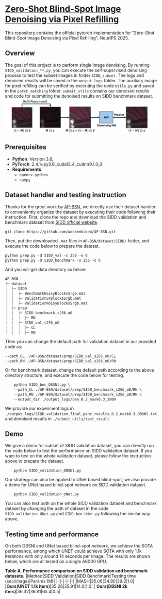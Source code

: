 # [Zero-Shot Blind-Spot Image Denoising via Pixel Refilling](https://neurips.cc/virtual/2025/poster/118602)

This repository contains the official pytorch implementation for "Zero-Shot Blind-Spot Image Denoising via Pixel Refilling", NeurIPS 2025.


## Overview

The goal of this project is to perform single image denoising. By running `SIDD_validation_**.py`, you can execute the self-supervised denoising process to test the subset images in folder `SIDD_subset`. The logs and denoised results will be saved in the `output_logs` folder. The auxiliary image for pixel refilling can be verified by executing the code `utils.py` and saved in the `patch_matching` folder. `submit_utils` contains our denoised results and code for submitting the denoised results on SIDD benchmark dataset.
 ![](./figure/Pixel_Refilling_BSN.png)
## Prerequisites

- **Python**: Version 3.8,
- **PyTorch**: 2.4.1=py3.8_cuda12.4_cudnn9.1.0_0
- **Requirements**: 
  - `opencv-python`
  - `numpy`

## Dataset handler and testing instruction

Thanks for the great work by [AP-BSN](https://github.com/wooseoklee4/AP-BSN), we directly use their dataset handler to conveniently organize the dataset by executing their code following their instruction.
First, clone the repo and download the SIDD validation and benchmark dataset from [SIDD official website](https://www.eecs.yorku.ca/~kamel/sidd/).

```
git clone https://github.com/wooseoklee4/AP-BSN.git
```

Then, put the downloaded `.mat` files in `AP-BSN/dataset/SIDD/` folder, and execute the code below to prepare the dataset.

```
python prep.py -d SIDD_val -s 256 -o 0
python prep.py -d SIDD_benchmark -s 256 -o 0
```

And you will get data directory as below:
```
AP-BSN
├─ dataset
│  ├─ SIDD
│  │  ├─ BenchmarkNoisyBlocksSrgb.mat
│  │  ├─ ValidationGtBlocksSrgb.mat
│  │  ├─ ValidationNoisyBlocksSrgb.mat
│  ├─ prep
│  │  ├─ SIDD_benchmark_s256_o0
│  │  │  ├─ RN
│  │  ├─ SIDD_val_s256_o0
│  │  │  ├─ CL
│  │  │  ├─ RN
```

Then you can change the default path for validation dataset in our provided code as:

```
--path_CL ./AP-BSN/dataset/prep/SIDD_val_s256_o0/CL 
--path_RN ./AP-BSN/dataset/prep/SIDD_val_s256_o0/RN 
```

Or for benchmark dataset, change the default path according to the above directory structure, and execute the code below for testing.

```
    python SIDD_ben_DBSNl.py \
    --path_CL ./AP-BSN/dataset/prep/SIDD_benchmark_s256_o0/RN \
    --path_RN ./AP-BSN/dataset/prep/SIDD_benchmark_s256_o0/RN \
    --output_dir ./output_logs/ben_0.2_mask0.3_2000
```

We provide our experiment logs in `./output_logs/SIDD_validation_final_psnr_results_0.2_mask0.3_DBSNl.txt` and denoised results in `./submit_utils/test_result`.

## Demo

We give a demo for subset of SIDD validation dataset, you can directly run the code below to test the performance on SIDD validation dataset. If you want to test on the whole validation dataset, please follow the instruction above to prepare the dataset.

```
    python SIDD_validation_DBSNl.py
```

Our strategy can also be applied to UNet based blind-spot, we also provide a demo for UNet based blind-spot network on SIDD validation dataset.

```
    python SIDD_validation_UNet.py
```

You can also test both on the whole SIDD validation dataset and benchmark dataset by changing the path of dataset in the code `SIDD_validation_UNet.py` and `SIDD_ben_UNet.py` following the similar way above.

## Testing time and performance

On both DBSNl and UNet based blind-spot network, we achieve the SOTA performance, among which UNET could achieve SOTA with only 1.1k iterations with only around 14 seconds per image. The results are shown below, which are all tested on a single A6000 GPU.

**Table A. Performance comparison on SIDD validation and benchmark datasets.**
|Method|SIDD Validation|SIDD Benchmark|Testing time (sec/image)|Params (M)|
|-|-|-|-|-|
|MASH|35.06|34.80|39.2|1.0|
|**Ours(UNET 1.1k iters)**|35.26|35.91|14.0|1.0| 
| **Ours(DBSNl 2k iters)**|36.32|36.81|65.4|0.5|